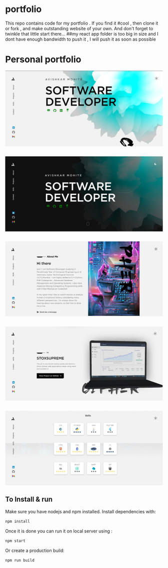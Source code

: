 # portfolio
This repo contains code for my portfolio . If you find it #cool , then clone it or fork , and make outstanding website of your own. And don't forget to twinkle that little start there...
##my react app folder is too big in size and I dont have enough bandwidth to push it , I will push it as soon as possible
# Personal portfolio

[![Live Site](https://github.com/Ciphercrypt/portfolio/blob/master/screenshots/white1.jpeg)](https://ciphercrypt.github.io/portfolio/)
##
[![Live Site](https://github.com/Ciphercrypt/portfolio/blob/master/screenshots/black1.jpeg)](https://ciphercrypt.github.io/portfolio/)
##
[![Live Site](https://github.com/Ciphercrypt/portfolio/blob/master/screenshots/white2.jpeg)](https://ciphercrypt.github.io/portfolio/)
##
[![Live Site](https://github.com/Ciphercrypt/portfolio/blob/master/screenshots/white3.jpeg)](https://ciphercrypt.github.io/portfolio/)
##
[![Live Site](https://github.com/Ciphercrypt/portfolio/blob/master/screenshots/white4.jpeg)](https://ciphercrypt.github.io/portfolio/)
##
##


## To Install & run

Make sure you have nodejs and npm installed. Install dependencies with:

```bash
npm install 
```

Once it is done you can run it on local server using :

```bash
npm start
```

Or  create a production build:

```bash
npm run build
```
